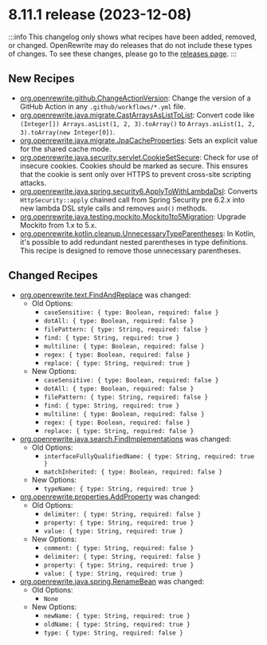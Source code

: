 # 8.11.1 release (2023-12-08)

:::info
This changelog only shows what recipes have been added, removed, or changed. OpenRewrite may do releases that do not include these types of changes. To see these changes, please go to the [releases page](https://github.com/openrewrite/rewrite/releases).
:::

## New Recipes

* [org.openrewrite.github.ChangeActionVersion](../../recipes/github/changeactionversion): Change the version of a GitHub Action in any `.github/workflows/*.yml` file. 
* [org.openrewrite.java.migrate.CastArraysAsListToList](../../recipes/java/migrate/castarraysaslisttolist): Convert code like `(Integer[]) Arrays.asList(1, 2, 3).toArray()` to `Arrays.asList(1, 2, 3).toArray(new Integer[0])`. 
* [org.openrewrite.java.migrate.JpaCacheProperties](../../recipes/java/migrate/jpacacheproperties): Sets an explicit value for the shared cache mode. 
* [org.openrewrite.java.security.servlet.CookieSetSecure](../../recipes/java/security/servlet/cookiesetsecure): Check for use of insecure cookies. Cookies should be marked as secure. This ensures that the cookie is sent only over HTTPS to prevent cross-site scripting attacks. 
* [org.openrewrite.java.spring.security6.ApplyToWithLambdaDsl](../../recipes/java/spring/security6/applytowithlambdadsl): Converts `HttpSecurity::apply` chained call from Spring Security pre 6.2.x into new lambda DSL style calls and removes `and()` methods. 
* [org.openrewrite.java.testing.mockito.Mockito1to5Migration](../../recipes/java/testing/mockito/mockito1to5migration): Upgrade Mockito from 1.x to 5.x. 
* [org.openrewrite.kotlin.cleanup.UnnecessaryTypeParentheses](../../recipes/kotlin/cleanup/unnecessarytypeparentheses): In Kotlin, it's possible to add redundant nested parentheses in type definitions. This recipe is designed to remove those unnecessary parentheses. 

## Changed Recipes

* [org.openrewrite.text.FindAndReplace](../../recipes/text/findandreplace) was changed:
  * Old Options:
    * `caseSensitive: { type: Boolean, required: false }`
    * `dotAll: { type: Boolean, required: false }`
    * `filePattern: { type: String, required: false }`
    * `find: { type: String, required: true }`
    * `multiline: { type: Boolean, required: false }`
    * `regex: { type: Boolean, required: false }`
    * `replace: { type: String, required: true }`
  * New Options:
    * `caseSensitive: { type: Boolean, required: false }`
    * `dotAll: { type: Boolean, required: false }`
    * `filePattern: { type: String, required: false }`
    * `find: { type: String, required: true }`
    * `multiline: { type: Boolean, required: false }`
    * `regex: { type: Boolean, required: false }`
    * `replace: { type: String, required: false }`
* [org.openrewrite.java.search.FindImplementations](../../recipes/java/search/findimplementations) was changed:
  * Old Options:
    * `interfaceFullyQualifiedName: { type: String, required: true }`
    * `matchInherited: { type: Boolean, required: false }`
  * New Options:
    * `typeName: { type: String, required: true }`
* [org.openrewrite.properties.AddProperty](../../recipes/properties/addproperty) was changed:
  * Old Options:
    * `delimiter: { type: String, required: false }`
    * `property: { type: String, required: true }`
    * `value: { type: String, required: true }`
  * New Options:
    * `comment: { type: String, required: false }`
    * `delimiter: { type: String, required: false }`
    * `property: { type: String, required: true }`
    * `value: { type: String, required: true }`
* [org.openrewrite.java.spring.RenameBean](../../recipes/java/spring/renamebean) was changed:
  * Old Options:
    * `None`
  * New Options:
    * `newName: { type: String, required: true }`
    * `oldName: { type: String, required: true }`
    * `type: { type: String, required: false }`